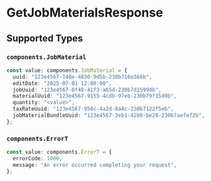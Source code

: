 # GetJobMaterialsResponse


## Supported Types

### `components.JobMaterial`

```typescript
const value: components.JobMaterial = {
  uuid: "123e4567-148e-4830-9d5b-230b716e368b",
  editDate: "2025-07-01 12:00:00",
  jobUuid: "123e4567-0f48-41f3-a65d-230b7d1599db",
  materialUuid: "123e4567-9155-4cdb-97eb-230b79f35d0b",
  quantity: "<value>",
  taxRateUuid: "123e4567-950c-4a2d-8a4c-230b7122f5eb",
  jobMaterialBundleUuid: "123e4567-3eb3-42b0-be20-230b7aefef2b",
};
```

### `components.ErrorT`

```typescript
const value: components.ErrorT = {
  errorCode: 1000,
  message: "An error occurred completing your request",
};
```

